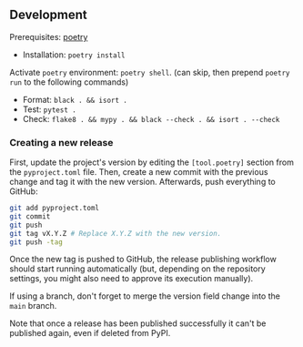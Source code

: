 ## Development

Prerequisites: [poetry](https://python-poetry.org/docs/#installing-with-the-official-installer)

- Installation: `poetry install`

Activate `poetry` environment: `poetry shell`. (can skip, then prepend `poetry run` to the following commands)

- Format: `black . && isort .`
- Test: `pytest .`
- Check: `flake8 . && mypy . && black --check . && isort . --check`

### Creating a new release

First, update the project's version by editing the `[tool.poetry]` section from the `pyproject.toml` file.
Then, create a new commit with the previous change and tag it with the new version. Afterwards, push everything to GitHub:

```sh
git add pyproject.toml
git commit
git push
git tag vX.Y.Z # Replace X.Y.Z with the new version.
git push -tag
```

Once the new tag is pushed to GitHub, the release publishing workflow should start running automatically
(but, depending on the repository settings, you might also need to approve its execution manually).

If using a branch, don't forget to merge the version field change into the `main` branch.

Note that once a release has been published successfully it can't be published again, even if deleted from PyPI.
